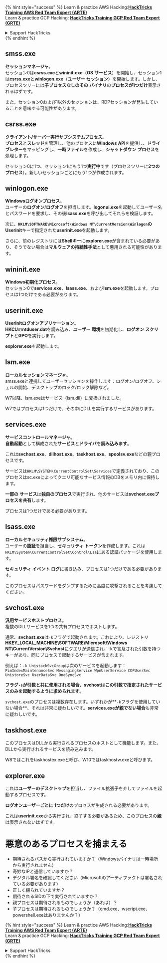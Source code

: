 {% hint style="success" %}
Learn & practice AWS Hacking:<img src="/.gitbook/assets/arte.png" alt="" data-size="line">[**HackTricks Training AWS Red Team Expert (ARTE)**](https://training.hacktricks.xyz/courses/arte)<img src="/.gitbook/assets/arte.png" alt="" data-size="line">\
Learn & practice GCP Hacking: <img src="/.gitbook/assets/grte.png" alt="" data-size="line">[**HackTricks Training GCP Red Team Expert (GRTE)**<img src="/.gitbook/assets/grte.png" alt="" data-size="line">](https://training.hacktricks.xyz/courses/grte)

<details>

<summary>Support HackTricks</summary>

* Check the [**subscription plans**](https://github.com/sponsors/carlospolop)!
* **Join the** 💬 [**Discord group**](https://discord.gg/hRep4RUj7f) or the [**telegram group**](https://t.me/peass) or **follow** us on **Twitter** 🐦 [**@hacktricks\_live**](https://twitter.com/hacktricks\_live)**.**
* **Share hacking tricks by submitting PRs to the** [**HackTricks**](https://github.com/carlospolop/hacktricks) and [**HackTricks Cloud**](https://github.com/carlospolop/hacktricks-cloud) github repos.

</details>
{% endhint %}


## smss.exe

**セッションマネージャ**。\
セッション0は**csrss.exe**と**wininit.exe**（**OS** **サービス**）を開始し、セッション1は**csrss.exe**と**winlogon.exe**（**ユーザー** **セッション**）を開始します。しかし、プロセスツリーには**子プロセスなしのその** **バイナリ**の**プロセスが1つだけ**表示されるはずです。

また、セッション0および1以外のセッションは、RDPセッションが発生していることを意味する可能性があります。


## csrss.exe

**クライアント/サーバー実行サブシステムプロセス**。\
**プロセス**と**スレッド**を管理し、他のプロセスに**Windows** **API**を提供し、**ドライブレター**をマッピングし、**一時ファイル**を作成し、**シャットダウン** **プロセス**を処理します。

セッション0に1つ、セッション1にもう1つ**実行中**です（プロセスツリーに**2つのプロセス**）。新しいセッションごとにもう1つが作成されます。


## winlogon.exe

**Windowsログオンプロセス**。\
ユーザーの**ログオン**/**ログオフ**を担当します。**logonui.exe**を起動してユーザー名とパスワードを要求し、その後**lsass.exe**を呼び出してそれらを検証します。

次に、**`HKLM\SOFTWARE\Microsoft\Windows NT\CurrentVersion\Winlogon`**の**Userinit**キーで指定された**userinit.exe**を起動します。

さらに、前のレジストリには**Shellキー**に**explorer.exe**が含まれている必要があり、そうでない場合は**マルウェアの持続性手法**として悪用される可能性があります。


## wininit.exe

**Windows初期化プロセス**。 \
セッション0で**services.exe**、**lsass.exe**、および**lsm.exe**を起動します。プロセスは1つだけである必要があります。


## userinit.exe

**Userinitログオンアプリケーション**。\
**HKCU**の**ntduser.dat**を読み込み、**ユーザー** **環境**を初期化し、**ログオン** **スクリプト**と**GPO**を実行します。

**explorer.exe**を起動します。


## lsm.exe

**ローカルセッションマネージャ**。\
smss.exeと連携してユーザーセッションを操作します：ログオン/ログオフ、シェルの開始、デスクトップのロック/ロック解除など。

W7以降、lsm.exeはサービス（lsm.dll）に変換されました。

W7ではプロセスは1つだけで、その中にDLLを実行するサービスがあります。


## services.exe

**サービスコントロールマネージャ**。\
**自動起動**として構成された**サービス**と**ドライバ**を**読み込みます**。

これは**svchost.exe**、**dllhost.exe**、**taskhost.exe**、**spoolsv.exe**などの親プロセスです。

サービスは`HKLM\SYSTEM\CurrentControlSet\Services`で定義されており、このプロセスはsc.exeによってクエリ可能なサービス情報のDBをメモリ内に保持します。

**一部の** **サービス**は**独自のプロセス**で実行され、他のサービスは**svchost.exeプロセスを共有**します。

プロセスは1つだけである必要があります。


## lsass.exe

**ローカルセキュリティ権限サブシステム**。\
ユーザーの**認証**を担当し、**セキュリティ** **トークン**を作成します。これは`HKLM\System\CurrentControlSet\Control\Lsa`にある認証パッケージを使用します。

**セキュリティ** **イベント** **ログ**に書き込み、プロセスは1つだけである必要があります。

このプロセスはパスワードをダンプするために高度に攻撃されることを考慮してください。


## svchost.exe

**汎用サービスホストプロセス**。\
複数のDLLサービスを1つの共有プロセスでホストします。

通常、**svchost.exe**は`-k`フラグで起動されます。これにより、レジストリ**HKEY\_LOCAL\_MACHINE\SOFTWARE\Microsoft\Windows NT\CurrentVersion\Svchost**にクエリが送信され、-kで言及された引数を持つキーがあり、同じプロセスで起動するサービスが含まれます。

例えば：`-k UnistackSvcGroup`は次のサービスを起動します：`PimIndexMaintenanceSvc MessagingService WpnUserService CDPUserSvc UnistoreSvc UserDataSvc OneSyncSvc`

**フラグ`-s`**が引数と共に使用される場合、svchostはこの引数で指定されたサービスのみを**起動するように求められます**。

`svchost.exe`のプロセスは複数存在します。いずれかが**`-k`フラグを使用していない場合**、それは非常に疑わしいです。**services.exeが親でない場合**も非常に疑わしいです。


## taskhost.exe

このプロセスはDLLから実行されるプロセスのホストとして機能します。また、DLLから実行されるサービスを読み込みます。

W8ではこれをtaskhostex.exeと呼び、W10ではtaskhostw.exeと呼びます。


## explorer.exe

これは**ユーザーのデスクトップ**を担当し、ファイル拡張子を介してファイルを起動するプロセスです。

**ログオンユーザーごとに** **1つだけ**のプロセスが生成される必要があります。

これは**userinit.exe**から実行され、終了する必要があるため、このプロセスの**親**は表示されないはずです。


# 悪意のあるプロセスを捕まえる

* 期待されるパスから実行されていますか？（Windowsバイナリは一時場所から実行されません）
* 奇妙なIPと通信していますか？
* デジタル署名を確認してください（Microsoftのアーティファクトは署名されている必要があります）
* 正しく綴られていますか？
* 期待されるSIDの下で実行されていますか？
* 親プロセスは期待されるものでしょうか（あれば）？
* 子プロセスは期待されるものでしょうか？（cmd.exe、wscript.exe、powershell.exeはありませんか？）


{% hint style="success" %}
Learn & practice AWS Hacking:<img src="/.gitbook/assets/arte.png" alt="" data-size="line">[**HackTricks Training AWS Red Team Expert (ARTE)**](https://training.hacktricks.xyz/courses/arte)<img src="/.gitbook/assets/arte.png" alt="" data-size="line">\
Learn & practice GCP Hacking: <img src="/.gitbook/assets/grte.png" alt="" data-size="line">[**HackTricks Training GCP Red Team Expert (GRTE)**<img src="/.gitbook/assets/grte.png" alt="" data-size="line">](https://training.hacktricks.xyz/courses/grte)

<details>

<summary>Support HackTricks</summary>

* Check the [**subscription plans**](https://github.com/sponsors/carlospolop)!
* **Join the** 💬 [**Discord group**](https://discord.gg/hRep4RUj7f) or the [**telegram group**](https://t.me/peass) or **follow** us on **Twitter** 🐦 [**@hacktricks\_live**](https://twitter.com/hacktricks\_live)**.**
* **Share hacking tricks by submitting PRs to the** [**HackTricks**](https://github.com/carlospolop/hacktricks) and [**HackTricks Cloud**](https://github.com/carlospolop/hacktricks-cloud) github repos.

</details>
{% endhint %}
